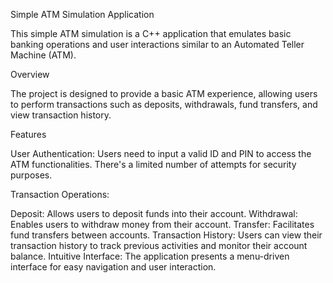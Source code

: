 Simple ATM Simulation Application

This simple ATM simulation is a C++ application that emulates basic banking operations and user interactions similar to an Automated Teller Machine (ATM).

Overview

The project is designed to provide a basic ATM experience, allowing users to perform transactions such as deposits, withdrawals, fund transfers, and view transaction history.

Features

User Authentication: Users need to input a valid ID and PIN to access the ATM functionalities. There's a limited number of attempts for security purposes.


Transaction Operations:

Deposit: Allows users to deposit funds into their account.
Withdrawal: Enables users to withdraw money from their account.
Transfer: Facilitates fund transfers between accounts.
Transaction History: Users can view their transaction history to track previous activities and monitor their account balance.
Intuitive Interface: The application presents a menu-driven interface for easy navigation and user interaction.

